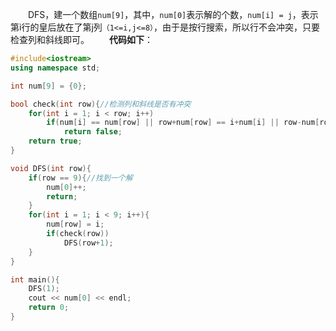 &emsp;&emsp;DFS，建一个数组`num[9]`，其中，`num[0]`表示解的个数，`num[i] = j`，表示第i行的皇后放在了第j列`（1<=i,j<=8）`，由于是按行搜索，所以行不会冲突，只要检查列和斜线即可。
&emsp;&emsp;**代码如下**：
``` cpp
#include<iostream>
using namespace std;

int num[9] = {0};

bool check(int row){//检测列和斜线是否有冲突 
	for(int i = 1; i < row; i++) 
		if(num[i] == num[row] || row+num[row] == i+num[i] || row-num[row] == i-num[i])
			return false;
	return true;
}

void DFS(int row){
	if(row == 9){//找到一个解
		num[0]++;
		return; 
	} 
	for(int i = 1; i < 9; i++){
		num[row] = i;
		if(check(row))
			DFS(row+1);
	}
}

int main(){
	DFS(1);
	cout << num[0] << endl;
	return 0;
}

 

````